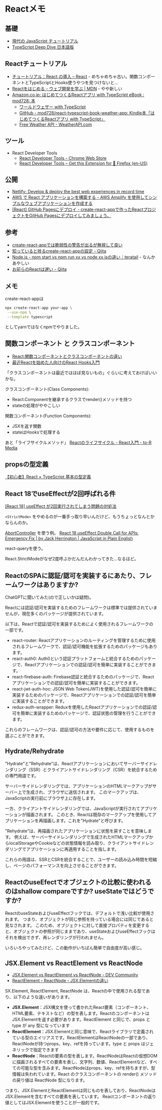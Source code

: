 # Reactメモ

## 基礎

* [現代の JavaScript チュートリアル](https://ja.javascript.info/)
* [TypeScript Deep Dive 日本語版](https://typescript-jp.gitbook.io/deep-dive/)

## Reactチュートリアル

* [チュートリアル：React の導入 – React](https://ja.reactjs.org/tutorial/tutorial.html) - めちゃめちゃ古い。関数コンポーネントとTypeScriptとHooks使うやつを見つけないと...
* [Reactをはじめる - ウェブ開発を学ぶ | MDN](https://developer.mozilla.org/ja/docs/Learn/Tools_and_testing/Client-side_JavaScript_frameworks/React_getting_started) - やや新しい
* [Amazon.co.jp: はじめてつくるReactアプリ with TypeScript eBook : mod728: 本](https://www.amazon.co.jp/dp/B094Z1R281)
  - [ワールドウェザー with TypeScript](https://react-typescript-book-weather-app.netlify.app/links)
  - [GitHub - mod728/react-typescript-book-weather-app: Kindle本「はじめてつくるReactアプリ with TypeScript」](https://github.com/mod728/react-typescript-book-weather-app)
  - [Free Weather API - WeatherAPI.com](https://www.weatherapi.com/)

## ツール

* React Developer Tools
  * [React Developer Tools \- Chrome Web Store](https://chrome.google.com/webstore/detail/react-developer-tools/fmkadmapgofadopljbjfkapdkoienihi?hl=en)
  * [React Developer Tools – Get this Extension for 🦊 Firefox (en-US)](https://addons.mozilla.org/en-US/firefox/addon/react-devtools/)

## 公開

* [Netlify: Develop & deploy the best web experiences in record time](https://www.netlify.com/)
* [AWS で React アプリケーションを構築する - AWS Amplify を使用してシンプルなウェブアプリケーションを作成する](https://aws.amazon.com/jp/getting-started/hands-on/build-react-app-amplify-graphql/)
* [[React] GitHub Pagesにデプロイ - create-react-appで作ったReactプロジェクトをGitHub Pagesにデプロイしてみましょう。](https://dev-yakuza.posstree.com/react/github-pages/)

## 参考

* [create-react-appでは脆弱性の警告が出るが無視して良い](https://zenn.dev/appare45/articles/7f667031aab94b)
* [知っていると捗るcreate-react-appの設定 - Qiita](https://qiita.com/geekduck/items/6f99a3da15dd39658fff)
* [Node.js - npm start vs npm run xx vs node xx.jsの違い｜teratail](https://teratail.com/questions/93327) - なんかあやしい
* [お前らのReactは遅い - Qiita](https://qiita.com/teradonburi/items/5b8f79d26e1b319ac44f)

## メモ

create-react-appは
```sh
npx create-react-app your-app \
 --use-npm \
 --template typescript
```
としてyarnではなくnpmでやりました。

## 関数コンポーネント と クラスコンポーネント

- [React:関数コンポーネントとクラスコンポーネントの違い](https://www.twilio.com/blog/react-choose-functional-components-jp)
- [最近Reactを始めた人向けのReact Hooks入門](https://sbfl.net/blog/2019/11/12/react-hooks-introduction/)

「クラスコンポーネントは最近ではほぼ見ないもの」ぐらいに考えておけばいいかな。

クラスコンポーネント(Class Components):
- React.Componentを継承するクラスでrender()メソッドを持つ
- stateの処理がややこしい

関数コンポーネント(Function Components):
- JSXを返す関数
- stateはHooksで処理する

あと「ライフサイクルメソッド」 [Reactのライフサイクル - React入門 - to-R Media](https://www.to-r.net/media/react-tutorial09/)



## propsの型定義

[【初心者】React × TypeScript 基本の型定義](https://zenn.dev/ogakuzuko/articles/react-typescript-for-beginner#3.-props%E3%81%AE%E5%9E%8B%E5%AE%9A%E7%BE%A9)


## React 18でuseEffectが2回呼ばれる件

[[React 18] useEffect が2回実行されてしまう問題の対処法](https://b.0218.jp/202207202243.html)

 `<StrictMode>` をやめるのが一番手っ取り早いんだけど、もうちょっとなんとかならんのか。

[AbortController](https://developer.mozilla.org/ja/docs/Web/API/AbortController) を使う例。
[React 18 useEffect Double Call for APIs: Emergency Fix | by Jack Herrington | JavaScript in Plain English](https://javascript.plainenglish.io/react-18-useeffect-double-call-for-apis-emergency-fix-724b7ee6a646)

react-queryを使う。


React.StrictModeがなぜ2度呼ぶかだんだんわかってきた...なるほど。


## ReactのSPAに認証/認可を実装するにあたり、フレームワークはありますか?

ChatGPTに聞いてみた(ので正しいかは疑問)。

Reactには認証/認可を実装するためのフレームワークは標準では提供されていませんが、現在多くのパッケージが提供されています。

以下は、Reactで認証/認可を実装するためによく使用されるフレームワークの一部です。

*   react-router: Reactアプリケーションのルーティングを管理するために使用されるフレームワークで、認証/認可機能を拡張するためのパッケージもあります。
*   react-auth0: Auth0という認証プラットフォームと統合するためのパッケージで、Reactアプリケーションでの認証/認可を簡単に実装することができます。
*   react-firebase-auth: Firebase認証と統合するためのパッケージで、Reactアプリケーションでの認証/認可を簡単に実装することができます。
*   react-jwt-auth-hoc: JSON Web Token(JWT)を使用した認証/認可を簡単に実装するためのパッケージで、Reactアプリケーションでの認証/認可を簡単に実装することができます。
*   redux-auth-wrapper: Reduxを使用したReactアプリケーションでの認証/認可を簡単に実装するためのパッケージで、認証状態の管理を行うことができます。

これらのフレームワークは、認証/認可の方法や要件に応じて、使用するものを選ぶことができます。


## Hydrate/Rehydrate

"Hydrate"と"Rehydrate"は、Reactアプリケーションにおいてサーバーサイドレンダリング（SSR）とクライアントサイドレンダリング（CSR）を統合するための専門用語です。

サーバーサイドレンダリングでは、アプリケーションのHTMLマークアップがサーバー上で生成され、ブラウザに送信されます。
このマークアップは、JavaScriptの実行前にブラウザ上に存在します。

一方、クライアントサイドレンダリングでは、JavaScriptが実行されてアプリケーションが描画されます。
このとき、Reactは既存のマークアップを使用してアプリケーションを再描画します。これを"Hydrate"と呼びます。

"Rehydrate"は、再描画されたアプリケーションに状態を戻すことを意味します。
例えば、サーバーサイドレンダリングで生成されたHTMLマークアップからlocalStorageやCookieなどの状態情報を読み取り、クライアントサイドレンダリングでアプリケーションに再適用することを指します。

これらの用語は、SSRとCSRを統合することで、ユーザーの読み込み時間を短縮し、ページのパフォーマンスを向上させることができます。


## ReactのuseEfectでオブジェクトの比較に使われるのはshallow compareですか? useStateではどうですか?

ReactのuseStateおよびuseEffectフックでは、デフォルトで浅い比較が使用されます。
つまり、オブジェクトが同じ参照を持っている場合には同じであると見なされます。
このため、オブジェクトに対して直接プロパティを変更すると、オブジェクトの参照が同じままであり、useStateおよびuseEffectフックはそれを検出できず、再レンダリングが行われません。

いろいろやってみたけど、この動作がいちばん簡単で自由度が高い感じ。

## JSX.Element vs ReactElement vs ReactNode

- [JSX\.Element vs ReactElement vs ReactNode \- DEV Community](https://dev.to/fromaline/jsxelement-vs-reactelement-vs-reactnode-2mh2)
- [ReactElement・ReactNode・JSX.Elementの違い](https://zenn.dev/i_sa/scraps/2db2fc0deb223e)

SX.Element, ReactElement, ReactNode は、Reactの中で使用される型であり、以下のような違いがあります。

- **JSX.Element**：JSX構文を使って書かれたReact要素（コンポーネント、HTML要素、テキストなど）の型を表します。ReactのコンポーネントはJSX.Elementを返す必要があります。ReactElement と同じで、props と type が any 型になっています
- **ReactElement**：JSX.Elementと同じ意味で、Reactライブラリで定義されている型のエイリアスです。ReactElementはReactNodeの一部であり、ReactNodeが持つprops、key、refを持っています。type と props はジェネリックで指定できます
- **ReactNode**：Reactの要素の型を表します。ReactNodeはReactの仮想DOMに描画されるすべての要素を表し、文字列、数値、ReactElementなど、すべての可能な型を含みます。ReactNodeはprops、key、refを持ちますが、型情報は失われています。React のクラスコンポーネントの render() メソッドの戻り値は ReactNode 型になります。

つまり、JSX.ElementとReactElementは同じものを表しており、ReactNodeはJSX.Elementを含むすべての要素を表しています。
Reactコンポーネントの返り値としてはJSX.Elementを使うことが一般的です。
